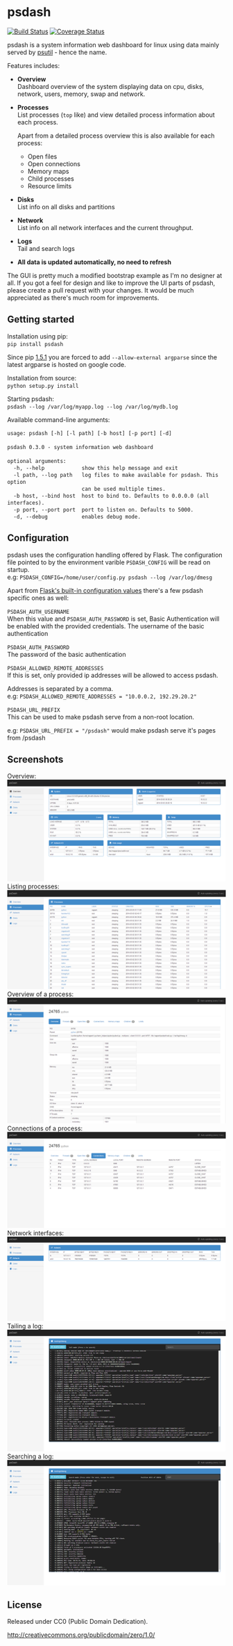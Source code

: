 # psdash

[![Build Status](https://travis-ci.org/Jahaja/psdash.svg?branch=master)](https://travis-ci.org/Jahaja/psdash)
[![Coverage Status](https://coveralls.io/repos/Jahaja/psdash/badge.png?branch=master)](https://coveralls.io/r/Jahaja/psdash?branch=master)

psdash is a system information web dashboard for linux using data mainly served by [psutil](https://code.google.com/p/psutil/) - hence the name.

Features includes:
* **Overview**<br>
  Dashboard overview of the system displaying data on cpu, disks, network, users, memory, swap and network.
* **Processes**<br>
    List processes (`top` like) and view detailed process information about each process.

    Apart from a detailed process overview this is also available for each process:
    * Open files
    * Open connections
    * Memory maps
    * Child processes
    * Resource limits
* **Disks**<br>
    List info on all disks and partitions
* **Network**<br>
    List info on all network interfaces and the current throughput.
* **Logs**<br>
    Tail and search logs
* **All data is updated automatically, no need to refresh**

The GUI is pretty much a modified bootstrap example as I'm no designer at all.
If you got a feel for design and like to improve the UI parts of psdash, please create a pull request with your changes.
It would be much appreciated as there's much room for improvements.

## Getting started

Installation using pip:<br>
`pip install psdash`

Since pip [1.5.1](https://github.com/pypa/pip/issues/1423) you are forced to add `--allow-external argparse` since the latest argparse is hosted on google code.

Installation from source:<br>
`python setup.py install`

Starting psdash:<br>
`psdash --log /var/log/myapp.log --log /var/log/mydb.log`

Available command-line arguments:
```
usage: psdash [-h] [-l path] [-b host] [-p port] [-d]

psdash 0.3.0 - system information web dashboard

optional arguments:
  -h, --help            show this help message and exit
  -l path, --log path   log files to make available for psdash. This option
                        can be used multiple times.
  -b host, --bind host  host to bind to. Defaults to 0.0.0.0 (all interfaces).
  -p port, --port port  port to listen on. Defaults to 5000.
  -d, --debug           enables debug mode.
```

## Configuration

psdash uses the configuration handling offered by Flask.
The configuration file pointed to by the environment varible `PSDASH_CONFIG` will be read on startup.<br>
e.g: `PSDASH_CONFIG=/home/user/config.py psdash --log /var/log/dmesg`

Apart from [Flask's built-in configuration values](http://flask.pocoo.org/docs/config/#builtin-configuration-values) there's a few psdash specific ones as well:

`PSDASH_AUTH_USERNAME`<br>
When this value and `PSDASH_AUTH_PASSWORD` is set, Basic Authentication will be enabled with the provided credentials.
The username of the basic authentication

`PSDASH_AUTH_PASSWORD`<br>
The password of the basic authentication

`PSDASH_ALLOWED_REMOTE_ADDRESSES`<br>
If this is set, only provided ip addresses will be allowed to access psdash.

Addresses is separated by a comma.<br>
e.g: `PSDASH_ALLOWED_REMOTE_ADDRESSES = "10.0.0.2, 192.29.20.2"`

`PSDASH_URL_PREFIX`<br>
This can be used to make psdash serve from a non-root location.

e.g: `PSDASH_URL_PREFIX = "/psdash"` would make psdash serve it's pages from /psdash

## Screenshots

Overview:
![Overview](docs/screenshots/overview.png)
Listing processes:
![Processes](docs/screenshots/processes.png)
Overview of a process:
![Process overview](docs/screenshots/process_overview.png)
Connections of a process:
![Process connections](docs/screenshots/process_connections.png)
Network interfaces:
![Network](docs/screenshots/network.png)
Tailing a log:
![Log](docs/screenshots/log.png)
Searching a log:
![Log search](docs/screenshots/log_search.png)

## License
Released under CC0 (Public Domain Dedication).

http://creativecommons.org/publicdomain/zero/1.0/
